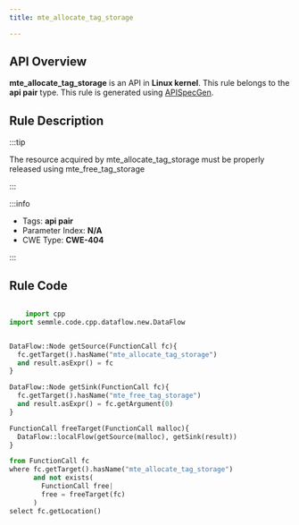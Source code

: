 ```yaml
---
title: mte_allocate_tag_storage

---
```



## API Overview
**mte_allocate_tag_storage** is an API in **Linux kernel**. This rule belongs to the **api pair** type. This rule is generated using [APISpecGen](../../tools/APISpecGen).
## Rule Description

:::tip

The resource acquired by mte_allocate_tag_storage must be properly released using mte_free_tag_storage

:::

:::info

- Tags: **api pair**
- Parameter Index: **N/A**
- CWE Type: **CWE-404**

:::

## Rule Code
```python

    import cpp
import semmle.code.cpp.dataflow.new.DataFlow


DataFlow::Node getSource(FunctionCall fc){
  fc.getTarget().hasName("mte_allocate_tag_storage")
  and result.asExpr() = fc
}

DataFlow::Node getSink(FunctionCall fc){
  fc.getTarget().hasName("mte_free_tag_storage")
  and result.asExpr() = fc.getArgument(0)
}

FunctionCall freeTarget(FunctionCall malloc){
  DataFlow::localFlow(getSource(malloc), getSink(result))
}

from FunctionCall fc
where fc.getTarget().hasName("mte_allocate_tag_storage")
      and not exists(
        FunctionCall free| 
        free = freeTarget(fc)
      )
select fc.getLocation()

    
```